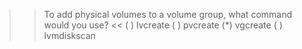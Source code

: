 >> To add physical volumes to a volume group, what command would you use? <<
( ) lvcreate
( ) pvcreate
(*) vgcreate
( ) lvmdiskscan